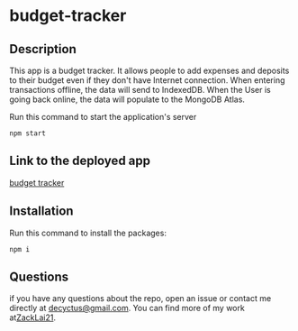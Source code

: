 # budget-tracker

## Description
This app is a budget tracker. It allows people to add expenses and deposits to their budget even if they don't have Internet connection. When entering transactions offline, the data will send to IndexedDB. When the User is going back online, the data will populate to the MongoDB Atlas. 


Run this command to start the application's server
~~~
npm start
~~~

## Link to the deployed app
[budget tracker](https://budget-tracker-zl.herokuapp.com/)


## Installation
Run this command to install the packages:
~~~
npm i
~~~


## Questions
if you have any questions about the repo, open an issue or contact me directly at [decyctus@gmail.com](decyctus@gmail.com). You can find more of my work at[ZackLai21](https://github.com/ZackLai21).

